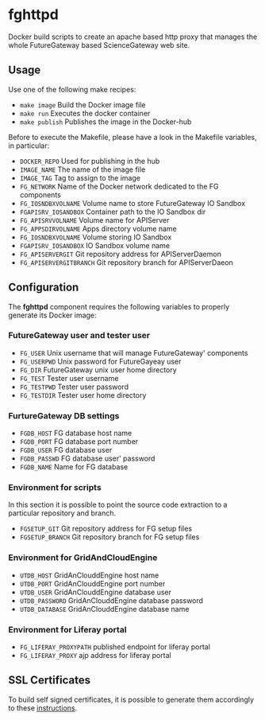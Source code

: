 # fghttpd
Docker build scripts to create an apache based http proxy that manages the whole FutureGateway based ScienceGateway web site.

## Usage
Use one of the following make recipes:
* `make image` Build the Docker image file
* `make run` Executes the docker container
* `make publish` Publishes the image in the Docker-hub

Before to execute the Makefile, please have a look in the Makefile variables, in particular:
* `DOCKER_REPO` Used for publishing in the hub
* `IMAGE_NAME` The name of the image file
* `IMAGE_TAG` Tag to assign to the image
* `FG_NETWORK` Name of the Docker network dedicated to the FG components
* `FG_IOSNDBXVOLNAME` Volume name to store FutureGateway IO Sandbox
* `FGAPISRV_IOSANDBOX` Container path to the IO Sandbox dir
* `FG_APISRVVOLNAME` Volume name for APIServer
* `FG_APPSDIRVOLNAME` Apps directory volume name
* `FG_IOSNDBXVOLNAME` Volume storing IO Sandbox
* `FGAPISRV_IOSANDBOX` IO Sandbox volume name
* `FG_APISERVERGIT` Git repository address for APIServerDaemon
* `FG_APISERVERGITBRANCH` Git repository branch for APIServerDaeon

## Configuration
The **fghttpd** component requires the following variables to properly generate its Docker image:

### FutureGateway user and tester user
* `FG_USER` Unix username that will manage FutureGateway' components
* `FG_USERPWD` Unix password for FutureGayeay user
* `FG_DIR` FutureGateway unix user home directory
*  `FG_TEST` Tester user username
*  `FG_TESTPWD`  Tester user password
*  `FG_TESTDIR` Tester user home directory
### FurtureGateway DB settings
* `FGDB_HOST` FG database host name
* `FGDB_PORT` FG database port number
* `FGDB_USER` FG database user
* `FGDB_PASSWD` FG database user' password
* `FGDB_NAME` Name for FG database
### Environment for scripts
In this section it is possible to point the source code extraction to a particular repository and branch.
* `FGSETUP_GIT` Git repository address for FG setup files
* `FGSETUP_BRANCH` Git repository branch for FG setup files
### Environment for GridAndCloudEngine
* `UTDB_HOST` GridAnClouddEngine host name
* `UTDB_PORT` GridAnClouddEngine port number
* `UTDB_USER` GridAnClouddEngine database user
* `UTDB_PASSWORD` GridAnClouddEngine database password
* `UTDB_DATABASE` GridAnClouddEngine database name
### Environment for Liferay portal
* `FG_LIFERAY_PROXYPATH` published endpoint for liferay portal
* `FG_LIFERAY_PROXY` ajp address for liferay portal

## SSL Certificates
To build self signed certificates, it is possible to generate them accordingly to these [instructions][AKADIA].


[AKADIA]: <https://www.akadia.com/services/ssh_test_certificate.html>
